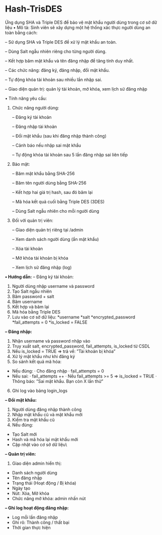 # Hash-TrisDES
Ứng dụng SHA và Triple DES để bảo vệ mật khẩu người dùng trong cơ sở dữ liệu
• Mô tả: Sinh viên sẽ xây dựng một hệ thống xác thực người dùng an toàn bằng cách:

 – Sử dụng SHA và Triple DES để xử lý mật khẩu an toàn.
      
– Dùng Salt ngẫu nhiên riêng cho từng người dùng.
      
– Kết hợp băm mật khẩu và tên đăng nhập để tăng tính duy nhất.
      
– Các chức năng: đăng ký, đăng nhập, đổi mật khẩu.
      
– Tự động khóa tài khoản sau nhiều lần nhập sai.
      
– Giao diện quản trị: quản lý tài khoản, mở khóa, xem lịch sử đăng nhập


• Tính năng yêu cầu:
1. Chức năng người dùng:

    – Đăng ký tài khoản
    
    – Đăng nhập tài khoản
    
    – Đổi mật khẩu (sau khi đăng nhập thành công)
    
    – Cảnh báo nếu nhập sai mật khẩu
    
    – Tự động khóa tài khoản sau 5 lần đăng nhập sai liên tiếp

3. Bảo mật:

      – Băm mật khẩu bằng SHA-256
      
      – Băm tên người dùng bằng SHA-256
      
      – Kết hợp hai giá trị hash, sau đó băm lại
      
      – Mã hóa kết quả cuối bằng Triple DES (3DES)
      
      – Dùng Salt ngẫu nhiên cho mỗi người dùng
  
5. Đối với quản trị viên:

      – Giao diện quản trị riêng tại /admin
       
      – Xem danh sách người dùng (ẩn mật khẩu)
      
      – Xóa tài khoản
        
      – Mở khóa tài khoản bị khóa
        
      – Xem lịch sử đăng nhập (log)

**• Hướng dẫn:**
– Đăng ký tài khoản:
1. Người dùng nhập username và password
2. Tạo Salt ngẫu nhiên
3. Băm password + salt
4. Băm username
5. Kết hợp và băm lại
6. Mã hóa bằng Triple DES
7. Lưu vào cơ sở dữ liệu:
*username
*salt
*encrypted_password
*fail_attempts = 0
*is_locked = FALSE

**– Đăng nhập:**
1. Nhận username và password nhập vào
2. Truy xuất salt, encrypted_password, fail_attempts, is_locked từ CSDL
3. Nếu is_locked = TRUE ⇒ trả về: ”Tài khoản bị khóa”
4. Xử lý mật khẩu như khi đăng ký
5. So sánh kết quả mã hóa:
  * Nếu đúng:
    · Cho đăng nhập
    · fail_attempts = 0
  * Nếu sai:
    · fail_attempts ++
    · Nếu fail_attempts >= 5 ⇒ is_locked = TRUE
    · Thông báo: ”Sai mật khẩu. Bạn còn X lần thử”
6. Ghi log vào bảng login_logs

**– Đổi mật khẩu:**
1. Người dùng đăng nhập thành công
2. Nhập mật khẩu cũ và mật khẩu mới
3. Kiểm tra mật khẩu cũ
4. Nếu đúng:
* Tạo Salt mới
* Hash và mã hóa lại mật khẩu mới
* Cập nhật vào cơ sở dữ liệu\


**– Quản trị viên:**
1. Giao diện admin hiển thị:
* Danh sách người dùng
* Tên đăng nhập
* Trạng thái (Hoạt động / Bị khóa)
* Ngày tạo
* Nút: Xóa, Mở khóa
* Chức năng mở khóa: admin nhấn nút

**– Ghi log hoạt động đăng nhập:**
  * Log mỗi lần đăng nhập
  * Ghi rõ: Thành công / thất bại
  * Thời gian thực hiện

